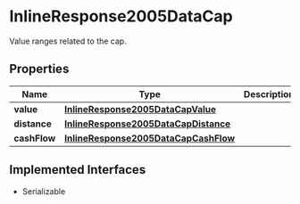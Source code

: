 

# InlineResponse2005DataCap

Value ranges related to the cap.

## Properties

Name | Type | Description | Notes
------------ | ------------- | ------------- | -------------
**value** | [**InlineResponse2005DataCapValue**](InlineResponse2005DataCapValue.md) |  |  [optional]
**distance** | [**InlineResponse2005DataCapDistance**](InlineResponse2005DataCapDistance.md) |  |  [optional]
**cashFlow** | [**InlineResponse2005DataCapCashFlow**](InlineResponse2005DataCapCashFlow.md) |  |  [optional]


## Implemented Interfaces

* Serializable


